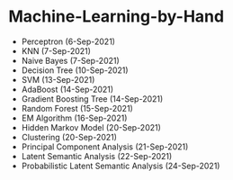 # Machine-Learning-by-Hand

- Perceptron (6-Sep-2021)
- KNN (7-Sep-2021)
- Naive Bayes (7-Sep-2021)
- Decision Tree (10-Sep-2021)
- SVM (13-Sep-2021)
- AdaBoost (14-Sep-2021)
- Gradient Boosting Tree (14-Sep-2021)
- Random Forest (15-Sep-2021)
- EM Algorithm (16-Sep-2021)
- Hidden Markov Model (20-Sep-2021)
- Clustering (20-Sep-2021)
- Principal Component Analysis (21-Sep-2021)
- Latent Semantic Analysis (22-Sep-2021)
- Probabilistic Latent Semantic Analysis (24-Sep-2021)
